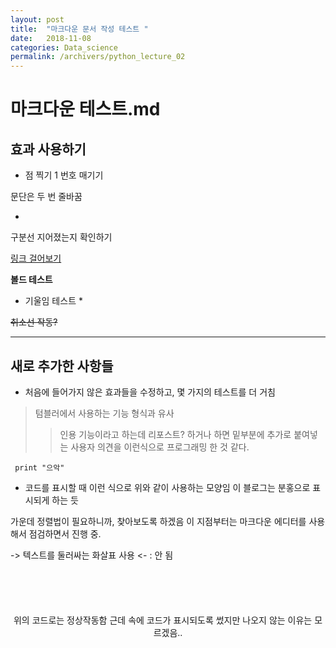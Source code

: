 ```yaml
---
layout: post
title:  "마크다운 문서 작성 테스트 "
date:   2018-11-08 
categories: Data_science
permalink: /archivers/python_lecture_02
---
```


# 마크다운 테스트.md

## 효과 사용하기
  * 점 찍기
  1 번호 매기기
  
  문단은 두 번 줄바꿈


  -

  구분선 지어졌는지 확인하기


  [링크 걸어보기](https://twitter.com)

 

  __볼드 테스트__



  * 기울임 테스트 *			


  ~~취소선 작동?~~

  

   - - - 
   
   ## 새로 추가한 사항들
   
 - 처음에 들어가지 않은 효과들을 수정하고, 몇 가지의 테스트를 더 거침


> 텀블러에서 사용하는 기능 형식과 유사
> > 인용 기능이라고 하는데 리포스트? 하거나 하면 밑부분에 추가로 붙여넣는 사용자 의견을 이런식으로 프로그래밍 한 것 같다.


<code> print "으악" </code>


- 코드를 표시할 때 이런 식으로 위와 같이  사용하는 모양임 이 블로그는 분홍으로 표시되게 하는 듯


가운데 정렬법이 필요하니까, 찾아보도록 하겠음
이 지점부터는 마크다운 에디터를 사용해서 점검하면서 진행 중.

-> 텍스트를 둘러싸는 화살표 사용 <-  :  안 됨

<code> <center> </center> </code> 


<center>   위의 코드로는 정상작동함 근데 속에 코드가 표시되도록 썼지만 나오지 않는 이유는 모르겠음..   </center> 
 

 
